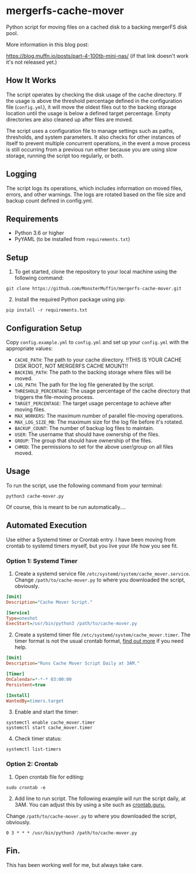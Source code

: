 # mergerfs-cache-mover
Python script for moving files on a cached disk to a backing mergerFS disk pool.

More information in this blog post:

https://blog.muffn.io/posts/part-4-100tb-mini-nas/ (if that link doesn't work it's not released yet.)

## How It Works
The script operates by checking the disk usage of the cache directory. If the usage is above the threshold percentage defined in the configuration file (`config.yml`), it will move the oldest files out to the backing storage location until the usage is below a defined target percentage. Empty directories are also cleaned up after files are moved.

The script uses a configuration file to manage settings such as paths, thresholds, and system parameters. It also checks for other instances of itself to prevent multiple concurrent operations, in the event a move process is still occurring from a previous run either because you are using slow storage, running the script too regularly, or both.

## Logging
The script logs its operations, which includes information on moved files, errors, and other warnings. The logs are rotated based on the file size and backup count defined in config.yml.

## Requirements
- Python 3.6 or higher
- PyYAML (to be installed from `requirements.txt`)

## Setup
1. To get started, clone the repository to your local machine using the following command:
```shell
git clone https://github.com/MonsterMuffin/mergerfs-cache-mover.git
```

2. Install the required Python package using pip:
```shell
pip install -r requirements.txt
```

## Configuration Setup
Copy `config.example.yml` to `config.yml` and set up your `config.yml` with the appropriate values:

- `CACHE_PATH`: The path to your cache directory. !!THIS IS YOUR CACHE DISK ROOT, NOT MERGERFS CACHE MOUNT!!
- `BACKING_PATH`: The path to the backing storage where files will be moved.
- `LOG_PATH`: The path for the log file generated by the script.
- `THRESHOLD_PERCENTAGE`: The usage percentage of the cache directory that triggers the file-moving process.
- `TARGET_PERCENTAGE`: The target usage percentage to achieve after moving files.
- `MAX_WORKERS`: The maximum number of parallel file-moving operations.
- `MAX_LOG_SIZE_MB`: The maximum size for the log file before it's rotated.
- `BACKUP_COUNT`: The number of backup log files to maintain.
- `USER`: The username that should have ownership of the files.
- `GROUP`: The group that should have ownership of the files.
- `CHMOD`: The permissions to set for the above user/group on all files moved.

## Usage
To run the script, use the following command from your terminal:

```shell
python3 cache-mover.py
```

Of course, this is meant to be run automatically....

## Automated Execution

Use either a Systemd timer or Crontab entry. I have been moving from crontab to systemd timers myself, but you live your life how you see fit.

### Option 1: Systemd Timer
1. Create a systemd service file `/etc/systemd/system/cache_mover.service`. Change `/path/to/cache-mover.py` to where you downloaded the script, obviously.

```ini
[Unit]
Description="Cache Mover Script."

[Service]
Type=oneshot
ExecStart=/usr/bin/python3 /path/to/cache-mover.py
```

2. Create a systemd timer file `/etc/systemd/system/cache_mover.timer`. The timer format is not the usual crontab format, [find out more](https://silentlad.com/systemd-timers-oncalendar-(cron)-format-explained) if you need help.

```ini
[Unit]
Description="Runs Cache Mover Script Daily at 3AM."

[Timer]
OnCalendar=*-*-* 03:00:00
Persistent=true

[Install]
WantedBy=timers.target
```

3. Enable and start the timer:

```shell
systemctl enable cache_mover.timer
systemctl start cache_mover.timer
```

4. Check timer status:

```shell
systemctl list-timers
```

### Option 2: Crontab

1. Open crontab file for editing:

```shell
sudo crontab -e
```

2. Add line to run script. The following example will run the script daily, at 3AM. You can adjust this by using a site such as [crontab.guru.](https://crontab.guru/)

Change `/path/to/cache-mover.py` to where you downloaded the script, obviously.

```cron
0 3 * * * /usr/bin/python3 /path/to/cache-mover.py
```

## Fin.

This has been working well for me, but always take care.